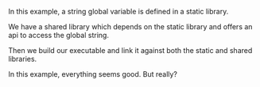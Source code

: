 In this example, a string global variable is defined in a static library.

We have a shared library which depends on the static library and offers an api to access the global string.

Then we build our executable and link it against both the static and shared libraries.

In this example, everything seems good. But really?